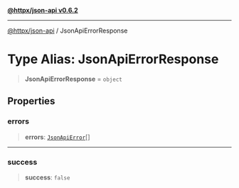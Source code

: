 [**@httpx/json-api v0.6.2**](../README.md)

***

[@httpx/json-api](../README.md) / JsonApiErrorResponse

# Type Alias: JsonApiErrorResponse

> **JsonApiErrorResponse** = `object`

## Properties

### errors

> **errors**: [`JsonApiError`](JsonApiError.md)[]

***

### success

> **success**: `false`
